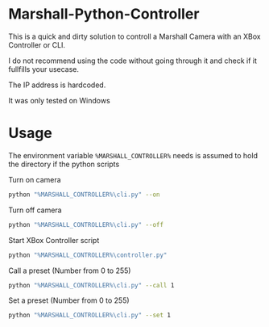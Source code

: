 # Marshall-Python-Controller

This is a quick and dirty solution to controll a Marshall Camera with an XBox Controller or CLI.

I do not recommend using the code without going through it and check if it fullfills your usecase.

The IP address is hardcoded.

It was only tested on Windows

# Usage
The environment variable `%MARSHALL_CONTROLLER%` needs is assumed to hold the directory if the python scripts

Turn on camera
```bash
python "%MARSHALL_CONTROLLER%\cli.py" --on
```

Turn off camera
```bash
python "%MARSHALL_CONTROLLER%\cli.py" --off
```

Start XBox Controller script
```bash
python "%MARSHALL_CONTROLLER%\controller.py"
```

Call a preset (Number from 0 to 255)
```bash
python "%MARSHALL_CONTROLLER%\cli.py" --call 1
```

Set a preset (Number from 0 to 255)
```bash
python "%MARSHALL_CONTROLLER%\cli.py" --set 1
```
